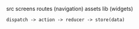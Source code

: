 src
    screens
    routes (navigation)
    assets
    lib (widgets)


    dispatch -> action -> reducer -> store(data)